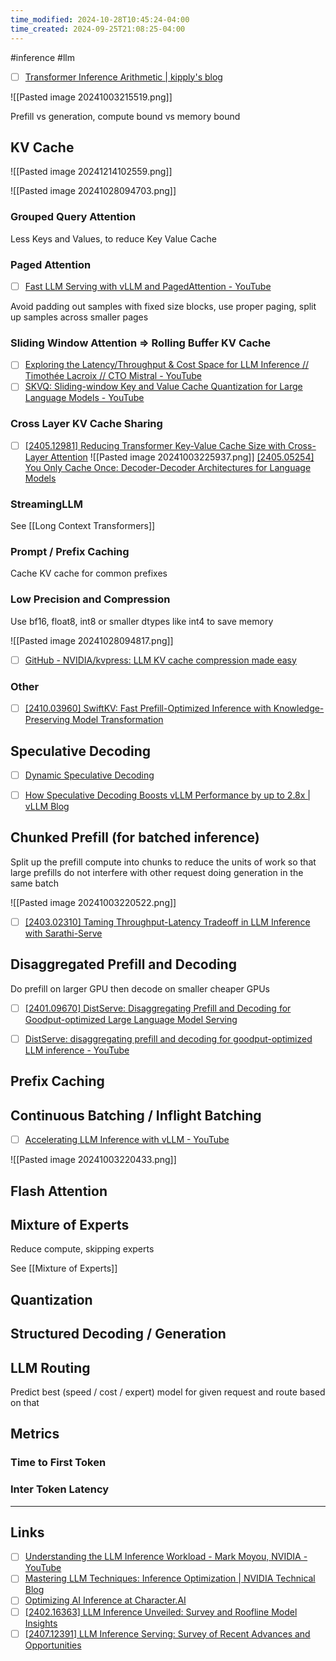 ```yaml
---
time_modified: 2024-10-28T10:45:24-04:00
time_created: 2024-09-25T21:08:25-04:00
---
```

#inference #llm 


- [ ] [Transformer Inference Arithmetic | kipply's blog](https://kipp.ly/transformer-inference-arithmetic/)

![[Pasted image 20241003215519.png]]



Prefill vs generation, compute bound vs memory bound



## KV Cache

![[Pasted image 20241214102559.png]]

![[Pasted image 20241028094703.png]]

### Grouped Query Attention

Less Keys and Values, to reduce Key Value Cache

### Paged Attention
- [ ] [Fast LLM Serving with vLLM and PagedAttention - YouTube](https://www.youtube.com/watch?v=5ZlavKF_98U)

Avoid padding out samples with fixed size blocks, use proper paging, split up samples across smaller pages

### Sliding Window Attention => Rolling Buffer KV Cache
- [ ] [Exploring the Latency/Throughput & Cost Space for LLM Inference // Timothée Lacroix // CTO Mistral - YouTube](https://www.youtube.com/watch?v=mYRqvB1_gRk)
- [ ] [SKVQ: Sliding-window Key and Value Cache Quantization for Large Language Models - YouTube](https://www.youtube.com/watch?v=K8iqzH5pKkQ)

### Cross Layer KV Cache Sharing

- [ ] [\[2405.12981\] Reducing Transformer Key-Value Cache Size with Cross-Layer Attention](https://arxiv.org/abs/2405.12981)
![[Pasted image 20241003225937.png]]
[\[2405.05254\] You Only Cache Once: Decoder-Decoder Architectures for Language Models](https://arxiv.org/abs/2405.05254)


### StreamingLLM

See [[Long Context Transformers]]


### Prompt / Prefix Caching

Cache KV cache for common prefixes


### Low Precision and Compression

Use bf16, float8, int8 or smaller dtypes like int4 to save memory


![[Pasted image 20241028094817.png]]


- [ ] [GitHub - NVIDIA/kvpress: LLM KV cache compression made easy](https://github.com/NVIDIA/kvpress)

### Other
- [ ] [\[2410.03960\] SwiftKV: Fast Prefill-Optimized Inference with Knowledge-Preserving Model Transformation](https://arxiv.org/abs/2410.03960)

## Speculative Decoding


- [ ] [Dynamic Speculative Decoding](https://huggingface.co/blog/dynamic_speculation_lookahead)
- [ ] [How Speculative Decoding Boosts vLLM Performance by up to 2.8x | vLLM Blog](https://blog.vllm.ai/2024/10/17/spec-decode.html)


## Chunked Prefill (for batched inference)

Split up the prefill compute into chunks to reduce the units of work so that large prefills do not interfere with other request doing generation in the same batch

![[Pasted image 20241003220522.png]]

- [ ] [\[2403.02310\] Taming Throughput-Latency Tradeoff in LLM Inference with Sarathi-Serve](https://arxiv.org/abs/2403.02310)


## Disaggregated Prefill and Decoding

Do prefill on larger GPU then decode on smaller cheaper GPUs

- [ ] [\[2401.09670\] DistServe: Disaggregating Prefill and Decoding for Goodput-optimized Large Language Model Serving](https://arxiv.org/abs/2401.09670)
- [ ] [DistServe: disaggregating prefill and decoding for goodput-optimized LLM inference - YouTube](https://www.youtube.com/watch?v=Bh-jlh5vlF0)


## Prefix Caching


## Continuous Batching / Inflight Batching

- [ ] [Accelerating LLM Inference with vLLM - YouTube](https://www.youtube.com/watch?v=qBFENFjKE-M)

![[Pasted image 20241003220433.png]]



## Flash Attention


## Mixture of Experts
Reduce compute, skipping experts


See [[Mixture of Experts]]

## Quantization




## Structured Decoding / Generation


## LLM Routing
Predict best (speed / cost / expert) model for given request and route based on that

## Metrics

### Time to First Token

### Inter Token Latency


---
## Links
- [ ] [Understanding the LLM Inference Workload - Mark Moyou, NVIDIA - YouTube](https://www.youtube.com/watch?v=z2M8gKGYws4)
- [ ] [Mastering LLM Techniques: Inference Optimization | NVIDIA Technical Blog](https://developer.nvidia.com/blog/mastering-llm-techniques-inference-optimization/)
- [ ] [Optimizing AI Inference at Character.AI](https://research.character.ai/optimizing-inference/)
- [ ] [\[2402.16363\] LLM Inference Unveiled: Survey and Roofline Model Insights](https://arxiv.org/abs/2402.16363)
- [ ] [\[2407.12391\] LLM Inference Serving: Survey of Recent Advances and Opportunities](https://arxiv.org/abs/2407.12391)